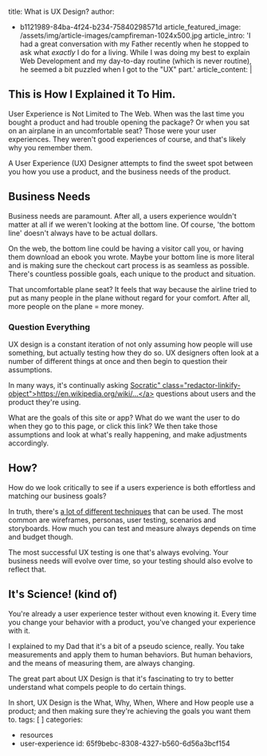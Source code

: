 title: What is UX Design?
author:
  - b1121989-84ba-4f24-b234-75840298571d
article_featured_image: /assets/img/article-images/campfireman-1024x500.jpg
article_intro: 'I had a great conversation with my Father recently when he stopped to ask what <em>exactly</em> I do for a living. While I was doing my best to explain Web Development and my day-to-day routine (which is never routine), he seemed a bit puzzled when I got to the "UX" part.'
article_content: |
  ## This is How I Explained it To Him.
  
  User Experience is Not Limited to The Web. When was the last time you bought a product and had trouble opening the package? Or when you sat on an airplane in an uncomfortable seat? Those were your user experiences. They weren't good experiences of course, and that's likely why you remember them.
  
  A User Experience (UX) Designer attempts to find the sweet spot between you how you use a product, and the business needs of the product.
  
  ## Business Needs
  Business needs are paramount. After all, a users experience wouldn't matter at all if we weren't looking at the bottom line. Of course, 'the bottom line' doesn't always have to be actual dollars.
  
  On the web, the bottom line could be having a visitor call you, or having them download an ebook you wrote. Maybe your bottom line is more literal and is making sure the checkout cart process is as seamless as possible. There's countless possible goals, each unique to the product and situation.
  
  That uncomfortable plane seat? It feels that way because the airline tried to put as many people in the plane without regard for your comfort. After all, more people on the plane = more money.
  
  ### Question Everything
  UX design is a constant iteration of not only assuming how people will use something, but actually testing how they do so. UX designers often look at a number of different things at once and then begin to question their assumptions.
  
  In many ways, it's continually asking <a href="">Socratic" class="redactor-linkify-object"&gt;https://en.wikipedia.org/wiki/...</a> questions about users and the product they're using.
  
  What are the goals of this site or app? What do we want the user to do when they go to this page, or click this link? We then take those assumptions and look at what's really happening, and make adjustments accordingly.
  
  ## How?
  
  How do we look critically to see if a users experience is both effortless and matching our business goals?
  
  In truth, there's [a lot of different techniques](http://uxmastery.com/resources) that can be used. The most common are wireframes, personas, user testing, scenarios and storyboards. How much you can test and measure always depends on time and budget though.
  
  The most successful UX testing is one that's always evolving. Your business needs will evolve over time, so your testing should also evolve to reflect that.
  
  ## It's Science! (kind of)
  You're already a user experience tester without even knowing it. Every time you change your behavior with a product, you've changed your experience with it.
  
  I explained to my Dad that it's a bit of a pseudo science, really. You take measurements and apply them to human behaviors. But human behaviors, and the means of measuring them, are always changing.
  
  The great part about UX Design is that it's fascinating to try to better understand what compels people to do certain things.
  
  In short, UX Design is the What, Why, When, Where and How people use a product; and then making sure they're achieving the goals you want them to.
tags: [ ]
categories:
  - resources
  - user-experience
id: 65f9bebc-8308-4327-b560-6d56a3bcf154

